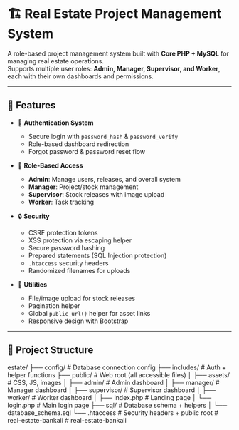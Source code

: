 # 🏗 Real Estate Project Management System

A role-based project management system built with **Core PHP + MySQL** for managing real estate operations.  
Supports multiple user roles: **Admin, Manager, Supervisor, and Worker**, each with their own dashboards and permissions.

---

## 🚀 Features

- 🔑 **Authentication System**
  - Secure login with `password_hash` & `password_verify`
  - Role-based dashboard redirection
  - Forgot password & password reset flow

- 👥 **Role-Based Access**
  - **Admin**: Manage users, releases, and overall system
  - **Manager**: Project/stock management
  - **Supervisor**: Stock releases with image upload
  - **Worker**: Task tracking

- 🔒 **Security**
  - CSRF protection tokens
  - XSS protection via escaping helper
  - Secure password hashing
  - Prepared statements (SQL Injection protection)
  - `.htaccess` security headers
  - Randomized filenames for uploads

- 📂 **Utilities**
  - File/image upload for stock releases
  - Pagination helper
  - Global `public_url()` helper for asset links
  - Responsive design with Bootstrap

---

## 📂 Project Structure
estate/
├── config/ # Database connection config
├── includes/ # Auth + helper functions
├── public/ # Web root (all accessible files)
│ ├── assets/ # CSS, JS, images
│ ├── admin/ # Admin dashboard
│ ├── manager/ # Manager dashboard
│ ├── supervisor/ # Supervisor dashboard
│ ├── worker/ # Worker dashboard
│ ├── index.php # Landing page
│ └── login.php # Main login page
├── sql/ # Database schema + helpers
│ └── database_schema.sql
└── .htaccess # Security headers + public root
#   r e a l - e s t a t e - b a n k a i i  
 #   r e a l - e s t a t e - b a n k a i i  
 